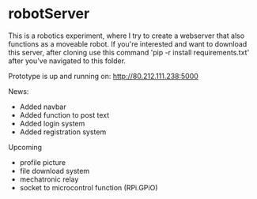 # robotServer
This is a robotics experiment, where I try to create a webserver that also functions as a moveable robot.
If you're interested and want to download this server, after cloning use this command 'pip -r install requirements.txt' after you've navigated to this folder.

Prototype is up and running on: http://80.212.111.238:5000

News:
- Added navbar
- Added function to post text
- Added login system
- Added registration system

Upcoming
- profile picture
- file download system
- mechatronic relay
- socket to microcontrol function (RPi.GPiO)
